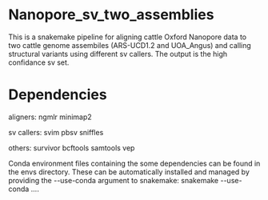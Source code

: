 # Nanopore_sv_two_assemblies

This is a snakemake pipeline for aligning cattle Oxford Nanopore data to two cattle genome assembiles (ARS-UCD1.2 and UOA_Angus) and calling structural variants using different sv callers. The output is the high confidance sv set. 

# Dependencies
aligners:
ngmlr
minimap2

sv callers:
svim
pbsv
sniffles

others:
survivor
bcftools
samtools
vep


Conda environment files containing the some dependencies can be found in the envs directory. These can be automatically installed and managed by providing the --use-conda argument to snakemake: snakemake --use-conda ....
